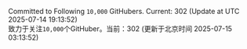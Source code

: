 Committed to Following `10,000` GitHubers. Current: <!-- FOLLOWING_COUNT -->302<!-- FOLLOWING_COUNT --> (Update at UTC <!-- LAST_UPDATED -->2025-07-14 19:13:52<!-- LAST_UPDATED -->)<br>
致力于关注`10,000`个GitHuber。当前：<!-- FOLLOWING_COUNT -->302<!-- FOLLOWING_COUNT --> (更新于北京时间 <!-- LAST_UPDATED_CST -->2025-07-15 03:13:52<!-- LAST_UPDATED_CST -->)
